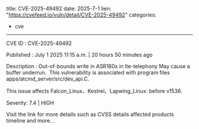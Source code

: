 
title: CVE-2025-49492
date: 2025-7-1
lien: "https://cvefeed.io/vuln/detail/CVE-2025-49492"
categories:
  - cve
---

CVE ID : CVE-2025-49492

Published :  July 1
2025
11:15 a.m. | 20 hours
50 minutes ago

Description : Out-of-bounds write in ASR180x  in lte-telephony
May cause a buffer underrun.  This vulnerability is associated with program files apps/atcmd_server/src/dev_api.C.

This issue affects Falcon_Linux、Kestrel、Lapwing_Linux: before v1536.

Severity: 7.4 | HIGH

Visit the link for more details
such as CVSS details
affected products
timeline
and more...
